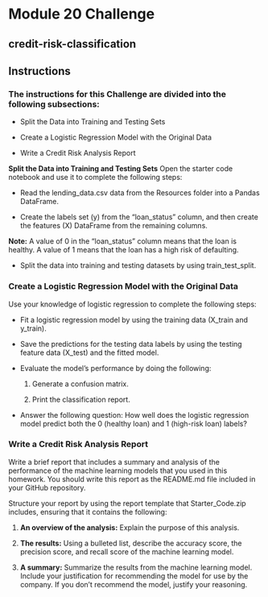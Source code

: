 # Module 20 Challenge

## credit-risk-classification

## Instructions
### The instructions for this Challenge are divided into the following subsections:

 * Split the Data into Training and Testing Sets

* Create a Logistic Regression Model with the Original Data

* Write a Credit Risk Analysis Report

**Split the Data into Training and Testing Sets**
Open the starter code notebook and use it to complete the following steps:

* Read the lending_data.csv data from the Resources folder into a Pandas DataFrame.

* Create the labels set (y) from the “loan_status” column, and then create the features (X) DataFrame from the remaining columns.

**Note:**
A value of 0 in the “loan_status” column means that the loan is healthy. A value of 1 means that the loan has a high risk of defaulting.

* Split the data into training and testing datasets by using train_test_split.

### Create a Logistic Regression Model with the Original Data
Use your knowledge of logistic regression to complete the following steps:

* Fit a logistic regression model by using the training data (X_train and y_train).

* Save the predictions for the testing data labels by using the testing feature data (X_test) and the fitted model.

* Evaluate the model’s performance by doing the following:

   1. Generate a confusion matrix.

   2. Print the classification report.

* Answer the following question: How well does the logistic regression model predict both the 0 (healthy loan) and 1 (high-risk loan) labels?

### Write a Credit Risk Analysis Report
Write a brief report that includes a summary and analysis of the performance of the machine learning models that you used in this homework. You should write this report as the README.md file included in your GitHub repository.

Structure your report by using the report template that Starter_Code.zip includes, ensuring that it contains the following:

1. **An overview of the analysis:** Explain the purpose of this analysis.

2. **The results:** Using a bulleted list, describe the accuracy score, the precision score, and recall score of the machine learning model.

3. **A summary:** Summarize the results from the machine learning model. Include your justification for recommending the model for use by the company. If you don’t recommend the model, justify your reasoning.


